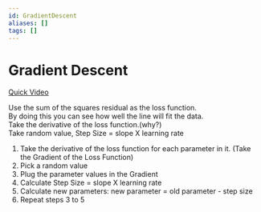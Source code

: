 ```yaml
---
id: GradientDescent
aliases: []
tags: []
---
```


# Gradient Descent 
[Quick Video](https://www.youtube.com/watch?v=sDv4f4s2SB8) 

Use the sum of the squares residual as the loss function.  
By doing this you can see how well the line will fit the data.  
Take the derivative of the loss function.(why?)  
Take random value, Step Size = slope X learning rate  

1. Take the derivative of the loss function for each parameter in it. (Take the Gradient of the Loss Function)  
2. Pick a random value  
3. Plug the parameter values in the Gradient
4. Calculate Step Size = slope X learning rate  
5. Calculate new parameters: new parameter = old parameter - step size
6. Repeat steps 3 to 5
